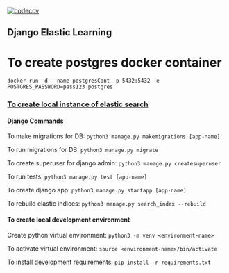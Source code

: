 [![codecov](https://codecov.io/gh/martin-doherty1/django-learning/graph/badge.svg?token=7FBNUZBLFF)](https://codecov.io/gh/martin-doherty1/django-learning)

## Django Elastic Learning

# To create postgres docker container
``docker run -d --name postgresCont -p 5432:5432 -e POSTGRES_PASSWORD=pass123 postgres``

### [To create local instance of elastic search](https://www.elastic.co/guide/en/elasticsearch/reference/current/docker.html)

#### Django Commands

To make migrations for DB:
    ``python3 manage.py makemigrations [app-name]``

To run migrations for DB:
    ``python3 manage.py migrate``

To create superuser for django admin:
    ``python3 manage.py createsuperuser``

To run tests:
    ``python3 manage.py test [app-name]``

To create django app:
    ``python3 manage.py startapp [app-name]``

To rebuild elastic indices:
    ``python3 manage.py search_index --rebuild``

#### To create local development environment

Create python virtual environment:
    ``python3 -m venv <environment-name>``

To activate virtual environment:
    ``source <environment-name>/bin/activate``

To install development requirements:
    ``pip install -r requirements.txt``

